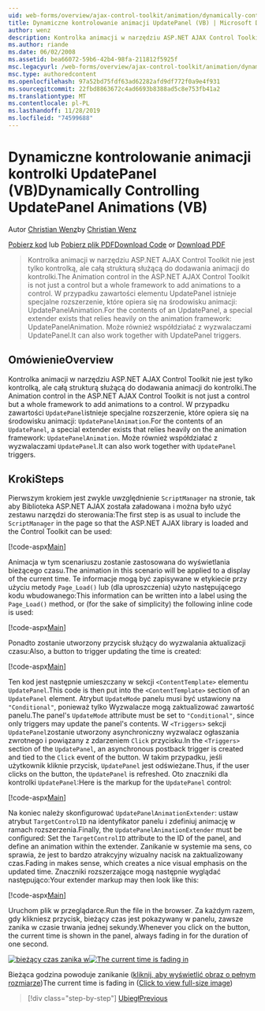 ```yaml
---
uid: web-forms/overview/ajax-control-toolkit/animation/dynamically-controlling-updatepanel-animations-vb
title: Dynamiczne kontrolowanie animacji UpdatePanel (VB) | Microsoft Docs
author: wenz
description: Kontrolka animacji w narzędziu ASP.NET AJAX Control Toolkit nie jest tylko kontrolką, ale całą strukturą służącą do dodawania animacji do kontrolki. Dla zawartości...
ms.author: riande
ms.date: 06/02/2008
ms.assetid: bea66072-59b6-42b4-98fa-211812f5925f
msc.legacyurl: /web-forms/overview/ajax-control-toolkit/animation/dynamically-controlling-updatepanel-animations-vb
msc.type: authoredcontent
ms.openlocfilehash: 97a52bd75fdf63ad62282afd9df772f0a9e4f931
ms.sourcegitcommit: 22fbd8863672c4ad6693b8388ad5c8e753fb41a2
ms.translationtype: MT
ms.contentlocale: pl-PL
ms.lasthandoff: 11/28/2019
ms.locfileid: "74599688"
---
```

# <a name="dynamically-controlling-updatepanel-animations-vb"></a><span data-ttu-id="b0ef8-104">Dynamiczne kontrolowanie animacji kontrolki UpdatePanel (VB)</span><span class="sxs-lookup"><span data-stu-id="b0ef8-104">Dynamically Controlling UpdatePanel Animations (VB)</span></span>

<span data-ttu-id="b0ef8-105">Autor [Christian Wenz](https://github.com/wenz)</span><span class="sxs-lookup"><span data-stu-id="b0ef8-105">by [Christian Wenz](https://github.com/wenz)</span></span>

<span data-ttu-id="b0ef8-106">[Pobierz kod](https://download.microsoft.com/download/9/3/f/93f8daea-bebd-4821-833b-95205389c7d0/UpdatePanelAnimation2.vb.zip) lub [Pobierz plik PDF](https://download.microsoft.com/download/b/6/a/b6ae89ee-df69-4c87-9bfb-ad1eb2b23373/updatepanelanimation2VB.pdf)</span><span class="sxs-lookup"><span data-stu-id="b0ef8-106">[Download Code](https://download.microsoft.com/download/9/3/f/93f8daea-bebd-4821-833b-95205389c7d0/UpdatePanelAnimation2.vb.zip) or [Download PDF](https://download.microsoft.com/download/b/6/a/b6ae89ee-df69-4c87-9bfb-ad1eb2b23373/updatepanelanimation2VB.pdf)</span></span>

> <span data-ttu-id="b0ef8-107">Kontrolka animacji w narzędziu ASP.NET AJAX Control Toolkit nie jest tylko kontrolką, ale całą strukturą służącą do dodawania animacji do kontrolki.</span><span class="sxs-lookup"><span data-stu-id="b0ef8-107">The Animation control in the ASP.NET AJAX Control Toolkit is not just a control but a whole framework to add animations to a control.</span></span> <span data-ttu-id="b0ef8-108">W przypadku zawartości elementu UpdatePanel istnieje specjalne rozszerzenie, które opiera się na środowisku animacji: UpdatePanelAnimation.</span><span class="sxs-lookup"><span data-stu-id="b0ef8-108">For the contents of an UpdatePanel, a special extender exists that relies heavily on the animation framework: UpdatePanelAnimation.</span></span> <span data-ttu-id="b0ef8-109">Może również współdziałać z wyzwalaczami UpdatePanel.</span><span class="sxs-lookup"><span data-stu-id="b0ef8-109">It can also work together with UpdatePanel triggers.</span></span>

## <a name="overview"></a><span data-ttu-id="b0ef8-110">Omówienie</span><span class="sxs-lookup"><span data-stu-id="b0ef8-110">Overview</span></span>

<span data-ttu-id="b0ef8-111">Kontrolka animacji w narzędziu ASP.NET AJAX Control Toolkit nie jest tylko kontrolką, ale całą strukturą służącą do dodawania animacji do kontrolki.</span><span class="sxs-lookup"><span data-stu-id="b0ef8-111">The Animation control in the ASP.NET AJAX Control Toolkit is not just a control but a whole framework to add animations to a control.</span></span> <span data-ttu-id="b0ef8-112">W przypadku zawartości `UpdatePanel`istnieje specjalne rozszerzenie, które opiera się na środowisku animacji: `UpdatePanelAnimation`.</span><span class="sxs-lookup"><span data-stu-id="b0ef8-112">For the contents of an `UpdatePanel`, a special extender exists that relies heavily on the animation framework: `UpdatePanelAnimation`.</span></span> <span data-ttu-id="b0ef8-113">Może również współdziałać z wyzwalaczami `UpdatePanel`.</span><span class="sxs-lookup"><span data-stu-id="b0ef8-113">It can also work together with `UpdatePanel` triggers.</span></span>

## <a name="steps"></a><span data-ttu-id="b0ef8-114">Kroki</span><span class="sxs-lookup"><span data-stu-id="b0ef8-114">Steps</span></span>

<span data-ttu-id="b0ef8-115">Pierwszym krokiem jest zwykle uwzględnienie `ScriptManager` na stronie, tak aby Biblioteka ASP.NET AJAX została załadowana i można było użyć zestawu narzędzi do sterowania:</span><span class="sxs-lookup"><span data-stu-id="b0ef8-115">The first step is as usual to include the `ScriptManager` in the page so that the ASP.NET AJAX library is loaded and the Control Toolkit can be used:</span></span>

[!code-aspx[Main](dynamically-controlling-updatepanel-animations-vb/samples/sample1.aspx)]

<span data-ttu-id="b0ef8-116">Animacja w tym scenariuszu zostanie zastosowana do wyświetlania bieżącego czasu.</span><span class="sxs-lookup"><span data-stu-id="b0ef8-116">The animation in this scenario will be applied to a display of the current time.</span></span> <span data-ttu-id="b0ef8-117">Te informacje mogą być zapisywane w etykiecie przy użyciu metody `Page_Load()` lub (dla uproszczenia) użyto następującego kodu wbudowanego:</span><span class="sxs-lookup"><span data-stu-id="b0ef8-117">This information can be written into a label using the `Page_Load()` method, or (for the sake of simplicity) the following inline code is used:</span></span>

[!code-aspx[Main](dynamically-controlling-updatepanel-animations-vb/samples/sample2.aspx)]

<span data-ttu-id="b0ef8-118">Ponadto zostanie utworzony przycisk służący do wyzwalania aktualizacji czasu:</span><span class="sxs-lookup"><span data-stu-id="b0ef8-118">Also, a button to trigger updating the time is created:</span></span>

[!code-aspx[Main](dynamically-controlling-updatepanel-animations-vb/samples/sample3.aspx)]

<span data-ttu-id="b0ef8-119">Ten kod jest następnie umieszczany w sekcji `<ContentTemplate>` elementu `UpdatePanel`.</span><span class="sxs-lookup"><span data-stu-id="b0ef8-119">This code is then put into the `<ContentTemplate>` section of an `UpdatePanel` element.</span></span> <span data-ttu-id="b0ef8-120">Atrybut `UpdateMode` panelu musi być ustawiony na `"Conditional"`, ponieważ tylko Wyzwalacze mogą zaktualizować zawartość panelu.</span><span class="sxs-lookup"><span data-stu-id="b0ef8-120">The panel's `UpdateMode` attribute must be set to `"Conditional"`, since only triggers may update the panel's contents.</span></span> <span data-ttu-id="b0ef8-121">W `<Triggers>` sekcji `UpdatePanel`zostanie utworzony asynchroniczny wyzwalacz ogłaszania zwrotnego i powiązany z zdarzeniem `Click` przycisku.</span><span class="sxs-lookup"><span data-stu-id="b0ef8-121">In the `<Triggers>` section of the `UpdatePanel`, an asynchronous postback trigger is created and tied to the `Click` event of the button.</span></span> <span data-ttu-id="b0ef8-122">W takim przypadku, jeśli użytkownik kliknie przycisk, `UpdatePanel` jest odświeżane.</span><span class="sxs-lookup"><span data-stu-id="b0ef8-122">Thus, if the user clicks on the button, the `UpdatePanel` is refreshed.</span></span> <span data-ttu-id="b0ef8-123">Oto znaczniki dla kontrolki `UpdatePanel`:</span><span class="sxs-lookup"><span data-stu-id="b0ef8-123">Here is the markup for the `UpdatePanel` control:</span></span>

[!code-aspx[Main](dynamically-controlling-updatepanel-animations-vb/samples/sample4.aspx)]

<span data-ttu-id="b0ef8-124">Na koniec należy skonfigurować `UpdatePanelAnimationExtender`: ustaw atrybut `TargetControlID` na identyfikator panelu i zdefiniuj animację w ramach rozszerzenia.</span><span class="sxs-lookup"><span data-stu-id="b0ef8-124">Finally, the `UpdatePanelAnimationExtender` must be configured: Set the `TargetControlID` attribute to the ID of the panel, and define an animation within the extender.</span></span> <span data-ttu-id="b0ef8-125">Zanikanie w systemie ma sens, co sprawia, że jest to bardzo atrakcyjny wizualny nacisk na zaktualizowany czas.</span><span class="sxs-lookup"><span data-stu-id="b0ef8-125">Fading in makes sense, which creates a nice visual emphasis on the updated time.</span></span> <span data-ttu-id="b0ef8-126">Znaczniki rozszerzające mogą następnie wyglądać następująco:</span><span class="sxs-lookup"><span data-stu-id="b0ef8-126">Your extender markup may then look like this:</span></span>

[!code-aspx[Main](dynamically-controlling-updatepanel-animations-vb/samples/sample5.aspx)]

<span data-ttu-id="b0ef8-127">Uruchom plik w przeglądarce.</span><span class="sxs-lookup"><span data-stu-id="b0ef8-127">Run the file in the browser.</span></span> <span data-ttu-id="b0ef8-128">Za każdym razem, gdy klikniesz przycisk, bieżący czas jest pokazywany w panelu, zawsze zanika w czasie trwania jednej sekundy.</span><span class="sxs-lookup"><span data-stu-id="b0ef8-128">Whenever you click on the button, the current time is shown in the panel, always fading in for the duration of one second.</span></span>

<span data-ttu-id="b0ef8-129">[![bieżący czas zanika w](dynamically-controlling-updatepanel-animations-vb/_static/image2.png)](dynamically-controlling-updatepanel-animations-vb/_static/image1.png)</span><span class="sxs-lookup"><span data-stu-id="b0ef8-129">[![The current time is fading in](dynamically-controlling-updatepanel-animations-vb/_static/image2.png)](dynamically-controlling-updatepanel-animations-vb/_static/image1.png)</span></span>

<span data-ttu-id="b0ef8-130">Bieżąca godzina powoduje zanikanie ([kliknij, aby wyświetlić obraz o pełnym rozmiarze](dynamically-controlling-updatepanel-animations-vb/_static/image3.png))</span><span class="sxs-lookup"><span data-stu-id="b0ef8-130">The current time is fading in ([Click to view full-size image](dynamically-controlling-updatepanel-animations-vb/_static/image3.png))</span></span>

> [!div class="step-by-step"]
> [<span data-ttu-id="b0ef8-131">Ubiegł</span><span class="sxs-lookup"><span data-stu-id="b0ef8-131">Previous</span></span>](animating-an-updatepanel-control-vb.md)
